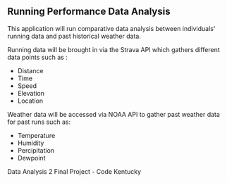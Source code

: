 ## Running Performance Data Analysis

This application will run comparative data analysis between individuals' running data and past historical weather data.

Running data will be brought in via the Strava API which gathers different data points such as :

* Distance
* Time
* Speed
* Elevation
* Location

Weather data will be accessed via NOAA API to gather past weather data for past runs such as:

* Temperature
* Humidity
* Percipitation
* Dewpoint

Data Analysis 2 Final Project - Code Kentucky
